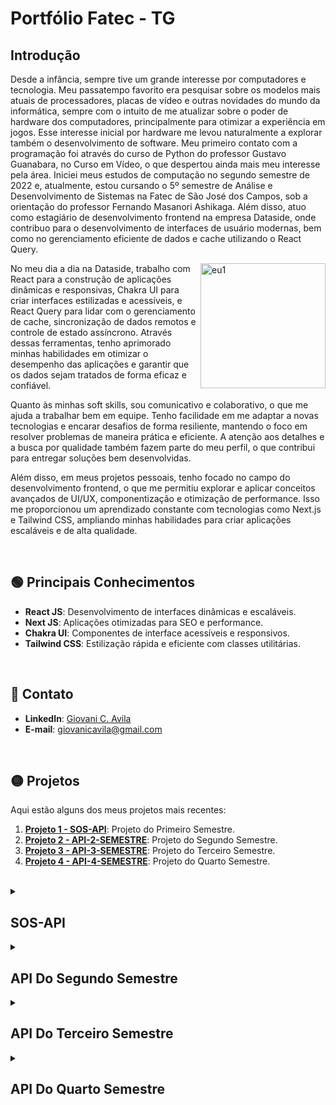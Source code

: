 # Portfólio Fatec - TG

## Introdução
<p>
 <p>
  Desde a infância, sempre tive um grande interesse por computadores e tecnologia. Meu passatempo favorito era pesquisar sobre os modelos mais atuais de processadores, placas de vídeo e outras novidades do mundo da informática, sempre com o intuito de me atualizar sobre o poder de hardware dos computadores, principalmente para otimizar a experiência em jogos. Esse interesse inicial por hardware me levou naturalmente a explorar também o desenvolvimento de software. Meu primeiro contato com a programação foi através do curso de Python do professor Gustavo Guanabara, no Curso em Vídeo, o que despertou ainda mais meu interesse pela área. 
  Iniciei meus estudos de computação no segundo semestre de 2022 e, atualmente, estou cursando o 5º semestre de Análise e Desenvolvimento de Sistemas na Fatec de São José dos Campos, sob a orientação do professor Fernando Masanori Ashikaga. Além disso, atuo como estagiário de desenvolvimento frontend na empresa Dataside, onde contribuo para o desenvolvimento de interfaces de usuário modernas, bem como no gerenciamento eficiente de dados e cache utilizando o React Query.
 </p>
  <p>
    <img align="right" src="https://github.com/user-attachments/assets/a13bfb96-dc7c-455f-ad85-23ced8d73703" alt="eu1" width="200" height="200" />
  </p>
    <p>   No meu dia a dia na Dataside, trabalho com React para a construção de aplicações dinâmicas e responsivas, Chakra UI para criar interfaces estilizadas e acessíveis, e React Query para lidar com o gerenciamento de cache, sincronização de dados remotos e controle de estado assíncrono. Através dessas ferramentas, tenho aprimorado minhas habilidades em otimizar o desempenho das aplicações e garantir que os dados sejam tratados de forma eficaz e confiável.
    </p>
    <p>
     Quanto às minhas soft skills, sou comunicativo e colaborativo, o que me ajuda a trabalhar bem em equipe. Tenho facilidade em me adaptar a novas tecnologias e encarar desafios de forma resiliente, mantendo o foco em resolver problemas de maneira prática e eficiente. A atenção aos detalhes e a busca por qualidade também fazem parte do meu perfil, o que contribui para entregar soluções bem desenvolvidas.
    </p>
    <p>
      Além disso, em meus projetos pessoais, tenho focado no campo do desenvolvimento frontend, o que me permitiu explorar e aplicar conceitos avançados de UI/UX, componentização e otimização de performance. Isso me proporcionou um aprendizado constante com tecnologias como Next.js e Tailwind CSS, ampliando minhas habilidades para criar aplicações escaláveis e de alta qualidade.
  </p>
</p>

<br>

## :green_circle: Principais Conhecimentos

- **React JS**: Desenvolvimento de interfaces dinâmicas e escaláveis.
- **Next JS**: Aplicações otimizadas para SEO e performance.
- **Chakra UI**: Componentes de interface acessíveis e responsivos.
- **Tailwind CSS**: Estilização rápida e eficiente com classes utilitárias.

<br>

## :red_circle: Contato

- **LinkedIn**: [Giovani C. Avila](https://www.linkedin.com/in/giovanicavila/)
- **E-mail**: [giovanicavila@gmail.com](mailto:giovani.exemplo@gmail.com)

<br>

## :yellow_circle: Projetos

Aqui estão alguns dos meus projetos mais recentes:

1. **[Projeto 1 - SOS-API](https://github.com/apiFatec/SOS_API)**: Projeto do Primeiro Semestre.
2. **[Projeto 2 - API-2-SEMESTRE](https://github.com/apiFatec/API-2-Semestre-Bertoti)**: Projeto do Segundo Semestre.
2. **[Projeto 3 - API-3-SEMESTRE](https://github.com/apiFatec/API-3-Semestre-Ionic)**: Projeto do Terceiro Semestre.
2. **[Projeto 4 - API-4-SEMESTRE](https://github.com/Equipe-FULLSTACK/API-4)**: Projeto do Quarto Semestre.

<br>

<details id="sos-api">
<summary><h2>SOS-API</h2></summary>

### Service Out System SOS

É um sistema de ordem de serviços com o objetivo principal de informar computadores com mau funcionamento dentro do campus FATEC prof. Jessen Vidal e também navegar de forma dinâmica pelo mapa da FATEC.

A **empresa cliente** deste projeto é a própria **Fatec de São José dos Campos**, uma faculdade de tecnologia renomada, onde o sistema foi desenvolvido para melhorar a gestão e o reporte de problemas em computadores do campus. O projeto foi supervisionado pelos professores **Jean Carlos Lourenço Costa** e **Antonio Egydio**, que forneceram orientações durante todo o processo.

### Solução de proposta
<ul>
  <li>Sistema web utilizando flask</li>
  <li>Mapa da FATEC navegável</li>
  <li>Abrir ordem de serviço</li>
  <li>Ver detalhes de Hardware e software</li>
  <li>Identificação das máquinas</li>
  <li>Alteração de layout</li>
</ul>

No meu projeto SOS-API, trabalhei em duas partes principais: a tela de cadastro de contas e a tela de pisos.

<strong>Problema</strong>: A FATEC precisava de um sistema para informar sobre computadores com mau funcionamento e permitir uma navegação dinâmica pelo mapa do campus.

<strong>Solução</strong>: Desenvolvi o sistema utilizando HTML, CSS e Flask. A tela de cadastro de contas foi projetada para ser clara e eficiente para novos usuários, enquanto a tela de pisos permite navegação intuitiva pelos diferentes layouts dos laboratórios.

Durante o desenvolvimento, trabalhei com várias hard skills, como HTML, CSS e Flask, apliquei conceitos de estruturação de formulários, navegação entre páginas e apresentação de informações de maneira intuitiva. Meu nível de proficiência nessas tecnologias está entre intermediário e avançado. Meu nível de proficiência em HTML e CSS é avançado e intermediário em Flask.

Além disso, desenvolvi soft skills importantes, como resolução de problemas, comunicação eficaz e gerenciamento de tempo. Trabalhar em equipe e em sprints exigiu uma comunicação contínua e soluções criativas para superar desafios. Um exemplo real de aplicação dessas soft skills foi a integração eficiente de feedbacks da equipe para melhorar a navegação do usuário no sistema.

Em resumo, este projeto foi meu primeiro contato com o desenvolvimento web e me proporcionou um aprendizado fundamental sobre conceitos básicos, enquanto também me ajudou a desenvolver competências interpessoais e técnicas.

### Tecnologias utilizadas no projeto:
- **HTML**: Estruturação e desenvolvimento das interfaces web.
- **CSS**: Estilização das páginas para garantir design responsivo e atraente.
- **Flask**: Framework backend para criação de aplicações web e APIs.

<br>

<img src="https://github.com/user-attachments/assets/e7cfe953-6739-4e4a-9c49-70f2679523ac" alt="image" width="1000" height="600"/>

<img src="https://github.com/user-attachments/assets/5a97fc3a-2edb-4924-9797-ee789a01afac" alt="image" width="1000" height="600"/>

<br>

### Link do repositório 
- [Primeira API](https://github.com/apiFatec/SOS_API)
</details>

<details id="api-2-semestre">
<summary><h2>API Do Segundo Semestre</h2></summary>

### Api-2-semestre

O objetivo agora era desenvolver um sistema desktop em Java, com foco no controle do rendimento acadêmico dos alunos, principalmente por meio do gerenciamento de notas. O sistema foi criado para facilitar o acompanhamento do desempenho do corpo discente de uma escola, permitindo que professores e a administração possam acessar e gerenciar informações de forma eficiente.

A empresa cliente deste projeto é a própria Fatec de São José dos Campos, uma renomada faculdade de tecnologia. O projeto foi supervisionado pelos professores Claudio Etelvino de Lima e Giuliano Araujo Bertoti, que forneceram orientações ao longo de todo o processo.

### Solução de proposta
<ul>
  <li>Acesso rápido e fácil as informações.</li>
  <li>Cadastro simplificado de alunos e salas.</li>
  <li>Aplicação offline.</li>
  <li>Controle simplificado de notas e tarefas.</li>
  <li>Manuseio das entregas de atividade dos alunos.</li>
</ul>

No meu projeto de API do segundo semestre, trabalhei em três partes principais: a tela de adicionar alunos, desenvolvimento do controller para a tela de edição de alunos e no ajuste do formulário de edição de aluno.

<strong>Problema</strong>: A FATEC precisava de um sistema para gerenciar o rendimento dos alunos, com foco na administração e acompanhamento das notas.

<strong>Solução</strong>:  Desenvolvi o controller em Java, que gerencia a lógica de interação da tela de edição de alunos, permitindo a navegação entre diferentes partes do sistema e a manipulação dos dados dos alunos. Além disso, criei a interface gráfica com FXML utilizando Scene Builder para estruturar as telas de forma eficiente e responsiva. Também implementei um fix no formulário de edição de notas, garantindo que as alterações fossem salvas corretamente.

Durante o desenvolvimento, utilizei Java para a lógica de programação, JavaFX para a construção da interface e o Scene Builder para criar a estrutura visual das telas de maneira eficiente. Meu nível de proficiência em Java e JavaFX é intermediário, e o projeto me ajudou a consolidar ainda mais esses conhecimentos. No decorrer do projeto, demonstrei adaptação ao corrigir rapidamente um bug na tela de edição de alunos que impedia a atualização das notas. Isso exigiu atenção aos detalhes e uma boa comunicação com a equipe para testar e validar a solução antes do prazo.

Em resumo, este foi meu segundo projeto de API da Fatec, onde aprofundei minhas habilidades técnicas e desenvolvi competências interpessoais essenciais para o sucesso do projeto.

### Tecnologias utilizadas no projeto:
- **Java**: Desenvolvimento da lógica do sistema e controle de rendimento dos alunos.
- **JavaFX**: Criação das interfaces gráficas para o sistema desktop.
- **Scene Builder:**: Ferramenta para construção visual das telas de forma eficiente.
- **MySQL**: Banco de dados para armazenamento e gerenciamento das informações dos alunos.


### [Commit da alteração - Criação da tela de adicionar aluno](https://github.com/apiFatec/API-2-Semestre-Bertoti/commit/119969bf15206b26cbbabfa5ad3b2bc19854c5c7#diff-0cfeb9859735023f36f7e40478fb48adf7543a07b33f68c56fbc92c42d84209c)
![image](https://github.com/user-attachments/assets/b86f605e-9bcb-4ce8-8028-331510727c12)

### [Commit da alteração - Desenvolvimento do controller](https://github.com/apiFatec/API-2-Semestre-Bertoti/commit/4ba4756f51c12863baffbf101f20d3eb531166ff#diff-70d649741552e70d3a2ecb1ac4fa04000280d956d8399390987c9e3f4d873544)
```
package controllers;
import javafx.event.ActionEvent;
import javafx.fxml.FXML;
import javafx.fxml.FXMLLoader;
import javafx.scene.Node;
import javafx.scene.Parent;
import javafx.scene.Scene;
import javafx.scene.control.Button;
import javafx.scene.control.ComboBox;
import javafx.scene.control.Hyperlink;
import javafx.scene.control.TextField;
import javafx.stage.Stage;
import java.io.IOException;
public class editarAlunoController {
    @FXML
    private Button btnSalvarAlteracao;
    @FXML
    private Button btnVoltarTela;
    @FXML
    private ComboBox<?> cbEditarTurma;
    @FXML
    private Hyperlink hlClasses;
    @FXML
    private Hyperlink hlHome;
    @FXML
    private TextField txtEditarNome;
    @FXML
    private TextField txtEditarRa;
    private Parent root;
    private Stage stage;
    private Scene scene;
    @FXML
    void btnSalvarAlteracao(ActionEvent event) {
    }
    @FXML
    void btnVoltarTela(ActionEvent event) throws IOException {
        Parent root = FXMLLoader.load(getClass().getResource("/views/SalaView.fxml"));
        Stage stage = (Stage)((Node)event.getSource()).getScene().getWindow();
        scene = new Scene(root);
        stage.setScene(scene);
        stage.show();
    }
    @FXML
    void hlClasses(ActionEvent event) throws IOException{
        Parent root = FXMLLoader.load(getClass().getResource("/views/SalaView.fxml"));
        Stage stage = (Stage)((Node)event.getSource()).getScene().getWindow();
        scene = new Scene(root);
        stage.setScene(scene);
        stage.show();
    }
    @FXML
    void hlHome(ActionEvent event) throws IOException{
        Parent root = FXMLLoader.load(getClass().getResource("/views/Main.fxml"));
        Stage stage = (Stage)((Node)event.getSource()).getScene().getWindow();
        scene = new Scene(root);
        stage.setScene(scene);
        stage.show();
    }
}
```

### [Commit da alteração - Fix de form de editar aluno](https://github.com/apiFatec/API-2-Semestre-Bertoti/commit/63d65a0b3493fb41af9bcd97952a7980fd510f55#diff-478f926f3b5764f3fba7f0b7fc01971ea6f3b3648331b8e4fe8fc54223d1173e)
```
package controllers;

import dao.AlunoDao;
import dao.TarefaAlunoDao;
import dao.TarefaDAO;
import dao.TurmaDao;
import java.io.IOException;
import java.net.URL;
@@ -94,10 +97,31 @@ void HlInicio(ActionEvent event) throws IOException {
        stage.setScene(scene);
        stage.show();
    }
    @FXML
    void btnSalvar(ActionEvent event) throws IOException{
        AlunoDao daoAluno = new AlunoDao();
        TarefaAlunoDao daoTarefa = new TarefaAlunoDao();
        daoTarefa.DeletarTarefasAluno(aluno);
        daoAluno.deletarAluno(aluno);
        aluno.setNome(txtNome.getText());
        aluno.setRa(Integer.parseInt(txtRa.getText()));
        aluno.setTurma(cbTurma.getValue().getIdTurma());
        daoAluno.adicionarAluno(aluno);
        FXMLLoader loader = new FXMLLoader(getClass().getResource("/views/FormEditarTurma.fxml"));
        root = loader.load();
        FormEditarTurmaController controller = loader.getController();
        controller.iniciarTela(turma);

        stage = (Stage)((Node)event.getSource()).getScene().getWindow();
        scene = new Scene(root);
        stage.setScene(scene);
        stage.show();
    }
```

### Link do repositório 
- [Segunda API](https://github.com/apiFatec/API-2-Semestre-Bertoti)

</details>


<details id="api-3-semestre">
<summary><h2>API Do Terceiro Semestre</h2></summary>

### Api-3-semestre

O objetivo agora é desenvolver um sistema web utilizando React, focado no gerenciamento e automação de processos regulatórios na área da saúde. A plataforma centraliza o controle de documentações, prazos e monitoramento em tempo real, garantindo eficiência e conformidade.

A empresa cliente é a Ionic Health, uma empresa brasileira inovadora fundada em 2019, com sede no Parque Tecnológico de São José dos Campos. Especializada em automação e diagnóstico médico, a Ionic Health atende clientes no Brasil, Portugal e Estados Unidos, sempre com foco em qualidade, segurança e inovação digital. O projeto foi supervisionado pelos professores Claudio Etelvino de Lima e Fernando Masanori Ashikaga, que forneceram orientações ao longo de todo o processo de desenvolvimento.

### Solução de proposta
<ul>
  <li>Monitoramento em tempo real dos processos regulatórios.</li>
  <li>Documentação centralizada e rastreável de todas as etapas.</li>
  <li>Gestão automatizada de prazos e notificações.</li>
  <li>Controle de acesso seguro e personalizado.</li>
  <li>Relatórios detalhados e análises de desempenho dos processos.</li>
</ul>

No meu projeto de api do terceiro semestre, trabalhei em três partes principais: a implementação do primeiro botão de dropdown do usuário, a verificação do tipo de usuário para renderizar as rotas adequadas para cada perfil, e a melhoria do botão de alternância entre os temas dark e light.

<strong>Problema</strong>: A Ionic Health precisava de um sistema para gerenciar processos regulatórios na área da saúde, com foco na administração de documentação e acompanhamento de prazos.

<strong>Solução</strong>:  Desenvolvi a lógica de verificação de tipo de usuário, que gerencia a renderização das rotas de acordo com o perfil (admin ou usuário comum), permitindo uma navegação personalizada e segura. Além disso, implementei o primeiro dropdown do usuário, garantindo uma experiência de uso intuitiva. Também trabalhei na melhoria do botão de alternância entre temas dark e light, garantindo uma interface mais acessível e moderna.

Durante o desenvolvimento, utilizei React e Tailwindcss para criar uma interface fluida e lógica de programação eficiente. Meu nível de proficiência em React e tailwind é avançado, e o projeto me ajudou a consolidar ainda mais esses conhecimentos.  Ao longo do projeto, demonstrei habilidades de comunicação e trabalho em equipe, garantindo que os requisitos fossem entendidos claramente e que as entregas fossem realizadas dentro dos prazos estabelecidos. Além disso, mostrei resiliência e resolução de problemas ao corrigir uma falha no controle de rotas, que exigiu análise e colaboração com a equipe para implementar a solução de maneira eficaz. Essas experiências fortaleceram minhas habilidades de adaptabilidade, sempre focadas em entregar soluções de qualidade, mesmo sob prazos curtos.

Em resumo, este projeto com a Ionic Health foi uma excelente oportunidade para aprofundar minhas habilidades técnicas e fortalecer competências interpessoais, como comunicação e resolução de problemas, essenciais para o sucesso da equipe e do sistema desenvolvido.

### Tecnologias utilizadas no projeto:
- **React**: Desenvolvimento da lógica do sistema e interface web.
- **Typescript**: Tipagem estática para aumentar a segurança e robustez do código.
- **Nest:**: Biblioteca de componentes para construção de interfaces acessíveis e responsivas.
- **ShadCN**: Sistema de design para a criação de temas visuais.
- **Postgres**: Banco de dados para armazenamento e gerenciamento das informações regulatórias.


### [Commit da alteração - Criação da tela de dropdown Button](https://github.com/apiFatec/API-3-Semestre-Ionic/commit/8fb20cad4b57de246f26aec55a7f4c95146e826a)
![image](https://github.com/user-attachments/assets/3cec82a8-73d4-45e6-980e-295f09adbfe3)


### [Commit da alteração - Desenvolvimento do controle de rotas](https://github.com/apiFatec/API-3-Semestre-Ionic/commit/da60f1a875b59723e78f4951e6f5fbd398d2ce4b#diff-cd6a4a1ced74971ccc7823e2fe1f397927c23d7f9ea264a6d0f844c7588ace43)
```
const routes = [
  {
@@ -26,42 +33,79 @@ const routes = [
    label: "Settings",
    icon: Settings,
    href: "/settings",
  }
];
const routesForAdminGestor = [
  {
    label: "Criar Processo",
    icon: LayoutDashboard,
    href: "/criar-processo",
    color: "text-sky-500",
  },
  {
    label: "Processos",
    icon: LayoutList,
    href: "/processos",
    color: "text-violet-500",
  },
  {
    label: "Equipes",
    icon: Network,
    href: "/image",
    color: "text-pink-700",
  },
  {
    label: "Settings",
    icon: Settings,
    href: "/settings",
  },
  {
    label: "cadastrar colaborador",
    icon: UserPlus2,
    href: "/admin-register",
  },
];

 const { isAuthenticated, role } = useAuth();
  const selectedRoutes =
    isAuthenticated && (role === "Lider" || role === "Gestor")
      ? routesForAdminGestor
      : routes;
```


### [Commit da alteração - Melhoria do theme toggle button](https://github.com/apiFatec/API-3-Semestre-Ionic/commit/dc359fde21ccad51cdbf47ce80fe63c3ea138930)
![image](https://github.com/user-attachments/assets/e132330b-9d18-4b41-87b5-6693ec42630a)
![image](https://github.com/user-attachments/assets/3f3351bb-bb54-4eab-8ce9-4174f5a80dd1)




### Link do repositório 
- [Terceira API](https://github.com/apiFatec/API-3-Semestre-Ionic)

</details>


<details id="api-4-semestre">
<summary><h2>API Do Quarto Semestre</h2></summary>

### Api-4-semestre

No quarto semestre, desenvolvemos um projeto focado no controle de agendamentos de salas para reuniões, abrangendo tanto salas presenciais quanto online. O sistema permitia o gerenciamento de disponibilidade, controle de reuniões e reservas de salas.

A empresa cliente é a Siatt, uma empresa especializada na integração de sistemas com alto conteúdo tecnológico, que fornece soluções para as demandas dos setores de defesa e aeroespacial. A Siatt trabalha com armamentos inteligentes, como mísseis e bombas guiadas, além de realizar a integração de armamentos inteligentes em plataformas para aeronaves, tanques, navios e veículos terrestres. Também desenvolve radares e sensores, além de sistemas e equipamentos de aviação. O projeto foi supervisionado pelos professores Fabiano Sabha e Juliana Forin Pasquini Martinez, que forneceram orientações ao longo de todo o processo.

### Solução de proposta
<ul>
  <li>Agendar reuniões de diferentes categorias.</li>
  <li>Ter a capacidade de agendar reuniões presenciais, online e híbridas em diferentes níveis de permissão.</li>
  <li>Layout intuitivo para fácil visualização de horários e locais.</li>
  <li>Reduzir o tempo de agendamento e distribuir responsabilidades.</li>
</ul>

No meu projeto de api do quarto semestre, trabalhei em três partes principais: validação do nível de usuário, correção da lista de salas, e a lista de salas online.

<strong>Problema</strong>: A Siatt necessitava de um sistema eficaz para gerenciar o agendamento de reuniões em salas, com foco na automação e otimização do processo.

<strong>Solução</strong>: Desenvolvi a lógica de validação do nível de usuário, permitindo identificar se o usuário é admin ou comum. Fiz a correção da lista de salas com base nas categorias online e presencial, além de desenvolver a tela da lista de salas online, que possui links que redirecionam para as reuniões. Também integrei todas essas funcionalidades com o backend, garantindo que os dados fossem atualizados em tempo real.

Durante o desenvolvimento, utilizei React, onde tenho um nível avançado de experiência, e Material UI, com nível intermediário. A experiência me permitiu aprimorar minha habilidade de comunicação, pois precisei colaborar com a equipe para garantir que todos os requisitos fossem compreendidos e atendidos. Essa colaboração foi fundamental para resolver desafios na integração de sistemas e assegurar que o projeto fosse entregue dentro do cronograma.

Em resumo, este projeto com a Siatt foi uma excelente oportunidade para aprofundar minhas habilidades técnicas em automação e gerenciamento de sistemas, além de fortalecer competências interpessoais essenciais para o sucesso do projeto.

### Tecnologias utilizadas no projeto:
- **React**: Desenvolvimento da lógica do sistema e interface web.
- **Material UI**: Biblioteca de componentes para construção de interfaces acessíveis e responsivas.
- **Typescript**: Linguagem que adiciona tipagem estática ao JavaScript, melhorando a segurança e robustez do código.
- **Mysql:**: Banco de dados relacional utilizado para armazenamento e gerenciamento de dados.
- **Node JS**: Ambiente de execução para o backend, permitindo a criação de APIs e integração com o banco de dados.

### [Commit da alteração - Validação do nível de usuário](https://github.com/Equipe-FULLSTACK/API-4/commit/b2db022f259222514afc7790f74121597015497b)
#### renderiza a sidebar de acordo com o nível do usuário (user ou admin)
![image](https://github.com/user-attachments/assets/437c73fa-fffb-4614-9c4b-2532234cb198)
![image](https://github.com/user-attachments/assets/16cdee10-edb2-4868-8f29-d894243725eb)


### [Commit da alteração - Correção da lista de salas](https://github.com/Equipe-FULLSTACK/API-4/commit/4ac733972428f64548ee3efd460aef7e50add293)
### [Commit da alteração - Correção da lista de salas-estilos](https://github.com/Equipe-FULLSTACK/API-4/commit/310f92dff15a201e44ebc20264aef77c0b45d0c3)
![image](https://github.com/user-attachments/assets/9ffcb962-9ff2-48e2-9be2-3b14c57986d6)


### [Commit da alteração - Criação da tela de salas online](https://github.com/Equipe-FULLSTACK/API-4/commit/7ea556ae2298d96082c86d70e13788af425046a1)
![image](https://github.com/user-attachments/assets/46e90379-762b-4255-8eab-529592113a25)


### Link do repositório 
- [Quarta API](https://github.com/Equipe-FULLSTACK/API-4)

</details>


